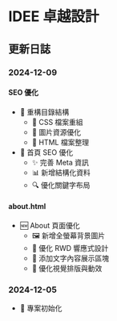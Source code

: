 # IDEE 卓越設計

## 更新日誌

### 2024-12-09
#### SEO 優化
- 🔄 重構目錄結構
  - 📁 CSS 檔案重組
  - 📁 圖片資源優化
  - 📁 HTML 檔案整理
- 🎯 首頁 SEO 優化
  - ✨ 完善 Meta 資訊
  - 📊 新增結構化資料
  - 🔍 優化關鍵字布局

#### about.html
- 🆕 About 頁面優化
  - 🖼 新增全螢幕背景圖片
  - 📱 優化 RWD 響應式設計
  - 💫 添加文字內容展示區塊
  - 🎨 優化視覺排版與動效

### 2024-12-05
- 🚀 專案初始化